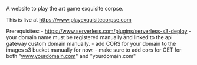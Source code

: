 A website to play the art game exquisite corpse.

This is live at https://www.playexquisitecorpse.com


Prerequisites:
    - https://www.serverless.com/plugins/serverless-s3-deploy
    - your domain name must be registered manually and linked to the api gateway custom domain manually.
    - add CORS for your domain to the images s3 bucket manually for now. 
        - make sure to add cors for GET for both "www.yourdomain.com" and "yourdomain.com" 